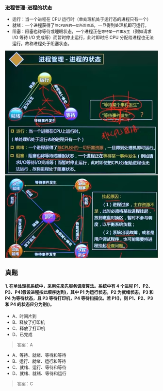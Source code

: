 ### 进程管理-进程的状态

- 运行：当一个进程在 CPU 运行时（单处理机处于运行态的进程只有一个）
- 就绪：一个进程获得了`除CPU外的一切所需资源`，一旦得到处理机即可运行。
- 阻塞：阻塞也称等待或睡眠状态，一个进程正在`等待某一件事发生`（例如请求 I/O 等待 I/O 完成等）而暂时停止运行，此时即时把 CPU 分配给进程也无法运行，故称进程处于阻塞状态。

![alt text](image.png)
![alt text](image-1.png)

## 真题

#### 1. 在单处理机系统中，采用先来先服务调度算法。系统中有 4 个进程 P1、P2、P3、P4(假设进程按此顺序达到)，其中 P1 为运行状态，P2 为就绪状态，P3 和 P4 为等待状态，且 P3 等待打印机，P4 等待扫描仪。若 P1()，则 P1、P2、P3 和 P4 的状态应分为别()。

- A、时间片到
- B、释放了打印机
- C、释放了打印机
- D、已完成

> 答案：A

- A、等待、就绪、等待和等待
- B、运行、就绪、运行和等待
- C、就绪、运行、等待和等待
- D、就绪、就绪、等待和运行

> 答案：C
